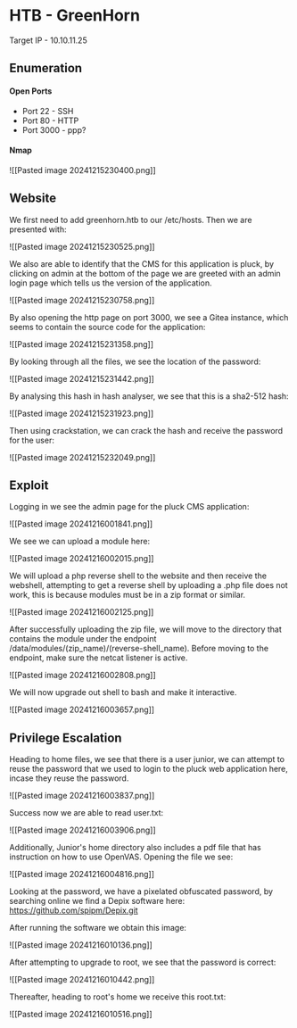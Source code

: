 # HTB - GreenHorn

Target IP - 10.10.11.25

## Enumeration

#### Open Ports

- Port 22 - SSH
- Port 80 - HTTP
- Port 3000 - ppp?

#### Nmap

![[Pasted image 20241215230400.png]]

## Website

We first need to add greenhorn.htb to our /etc/hosts.
Then we are presented with:

![[Pasted image 20241215230525.png]]

We also are able to identify that the CMS for this application is pluck, by clicking on admin at the bottom of the page we are greeted with an admin login page which tells us the version of the application.

![[Pasted image 20241215230758.png]]

By also opening the http page on port 3000, we see a Gitea instance, which seems to contain the source code for the application:

![[Pasted image 20241215231358.png]]

By looking through all the files, we see the location of the password:

![[Pasted image 20241215231442.png]]

By analysing this hash in hash analyser, we see that this is a sha2-512 hash:

![[Pasted image 20241215231923.png]]

Then using crackstation, we can crack the hash and receive the password for the user:

![[Pasted image 20241215232049.png]]

## Exploit

Logging in we see the admin page for the pluck CMS application:

![[Pasted image 20241216001841.png]]

We see we can upload a module here:

![[Pasted image 20241216002015.png]]

We will upload a php reverse shell to the website and then receive the webshell, attempting to get a reverse shell by uploading a .php file does not work, this is because modules must be in a zip format or similar.

![[Pasted image 20241216002125.png]]

After successfully uploading the zip file, we will move to the directory that contains the module under the endpoint /data/modules/(zip_name)/(reverse-shell_name). Before moving to the endpoint, make sure the netcat listener is active.

![[Pasted image 20241216002808.png]]

We will now upgrade out shell to bash and make it interactive.

![[Pasted image 20241216003657.png]]

## Privilege Escalation

Heading to home files, we see that there is a user junior, we can attempt to reuse the password that we used to login to the pluck web application here, incase they reuse the password.

![[Pasted image 20241216003837.png]]

Success now we are able to read user.txt:

![[Pasted image 20241216003906.png]]

Additionally, Junior's home directory also includes a pdf file that has instruction on how to use OpenVAS. Opening the file we see:

![[Pasted image 20241216004816.png]]

Looking at the password, we have a pixelated obfuscated password, by searching online we find a Depix software here: https://github.com/spipm/Depix.git

After running the software we obtain this image:

![[Pasted image 20241216010136.png]]

After attempting to upgrade to root, we see that the password is correct:

![[Pasted image 20241216010442.png]]

Thereafter, heading to root's home we receive this root.txt:

![[Pasted image 20241216010516.png]]



